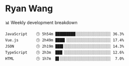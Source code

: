 # Ryan Wang

 <!-- waka-box start -->
📊 Weekly development breakdown
```text
JavaScript    🕓 5h54m █████████░░░░░░░░░░░░░░░░ 36.3%
Vue.js        🕓 2h49m ████▎░░░░░░░░░░░░░░░░░░░░ 17.4%
JSON          🕓 2h19m ███▌░░░░░░░░░░░░░░░░░░░░░ 14.3%
TypeScript    🕓 2h3m  ███▏░░░░░░░░░░░░░░░░░░░░░ 12.6%
HTML          🕓 1h7m  █▋░░░░░░░░░░░░░░░░░░░░░░░  7.0%
```
<!-- Powered by https://github.com/YouEclipse/waka-box-go . -->
<!-- waka-box end -->